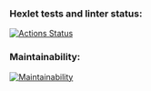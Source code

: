 ### Hexlet tests and linter status:
[![Actions Status](https://github.com/yssupecaps/java-project-61/actions/workflows/hexlet-check.yml/badge.svg)](https://github.com/yssupecaps/java-project-62/actions)

### Maintainability:
[![Maintainability](https://api.codeclimate.com/v1/badges/044b0df3c9aaafe5fde7/maintainability)](https://codeclimate.com/github/yssupecaps/java-project-62/maintainability)
